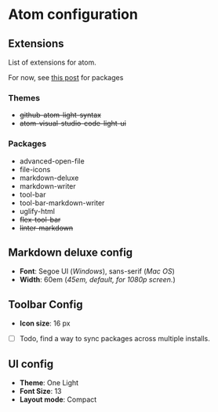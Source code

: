 # Atom configuration

## Extensions
List of extensions for atom.

For now, see [this post](https://svens.blog/2016/06/15/my-complete-atom-io-package-list-for-writing-markdown/) for packages

### Themes
* ~~github-atom-light-syntax~~
* ~~atom-visual-studio-code-light-ui~~

### Packages
* advanced-open-file
* file-icons
* markdown-deluxe
* markdown-writer
* tool-bar
* tool-bar-markdown-writer
* uglify-html
* ~~flex-tool-bar~~
* ~~linter-markdown~~

## Markdown deluxe config
* **Font**: Segoe UI (_Windows_), sans-serif (_Mac OS_)
* **Width**: 60em (_45em, default, for 1080p screen._)

## Toolbar Config
* **Icon size**: 16 px

- [ ] Todo, find a way to sync packages across multiple installs.

## UI config
* **Theme**: One Light
* **Font Size**: 13
* **Layout mode**: Compact

